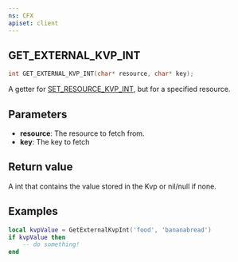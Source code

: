 ```yaml
---
ns: CFX
apiset: client
---
```

## GET_EXTERNAL_KVP_INT

```c
int GET_EXTERNAL_KVP_INT(char* resource, char* key);
```

A getter for [SET_RESOURCE_KVP_INT](#_0x6A2B1E8), but for a specified resource.

## Parameters
* **resource**: The resource to fetch from.
* **key**: The key to fetch

## Return value
A int that contains the value stored in the Kvp or nil/null if none.

## Examples

```lua
local kvpValue = GetExternalKvpInt('food', 'bananabread') 
if kvpValue then
	-- do something!
end
```
